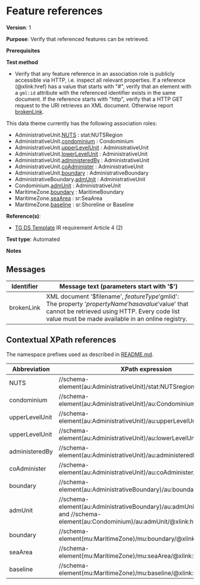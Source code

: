 # Feature references

**Version**: 1

**Purpose**: Verify that referenced features can be retrieved.

**Prerequisites**

**Test method**

* Verify that any feature reference in an association role is publicly accessible via HTTP, i.e. inspect all relevant properties. If a reference (@xlink:href) has a value that starts with "#", verify that an element with a `gml:id` attribute with the referenced identifier exists in the same document. If the reference starts with "http", verify that a HTTP GET request to the URI retrieves an XML document. Otherwise report [brokenLink](#brokenLink).

This data theme currently has the following association roles:

* AdministrativeUnit.[NUTS](#NUTS) : stat:NUTSRegion
* AdministrativeUnit.[condominium](#condominium) : Condominium
* AdministrativeUnit.[upperLevelUnit](#upperLevelUnit) : AdministrativeUnit
* AdministrativeUnit.[lowerLevelUnit](#lowerLevelUnit) : AdministrativeUnit
* AdministrativeUnit.[administeredBy](#administeredBy) : AdministrativeUnit
* AdministrativeUnit.[coAdminister](#coAdminister) : AdministrativeUnit
* AdministrativeUnit.[boundary](#boundary) : AdministrativeBoundary
* AdministrativeBoundary.[admUnit](#admUnit) : AdministrativeUnit
* Condominium.[admUnit](#admUnit) : AdministrativeUnit
* MaritimeZone.[boundary](#MaritimeBoundary) : MaritimeBoundary
* MaritimeZone.[seaArea](#seaArea) : sr:SeaArea
* MaritimeZone.[baseline](#baseline) : sr:Shoreline or Baseline



**Reference(s)**: 

* [TG DS Template](http://inspire.ec.europa.eu/id/ats/data-au/3.1/au-ia/README#ref_TG_DS_tmpl) IR requirement Article 4 (2)

**Test type**: Automated

**Notes**

## Messages

Identifier  |  Message text (parameters start with '$')
---------------------------------------------------------- | -------------------------------------------------------------------------
brokenLink <a name="brokenLink"/>  |  XML document '$filename', $featureType '$gmlid': The property '$propertyName' has a value '$value' that cannot be retrieved using HTTP. Every code list value must be made available in an online registry. 

## Contextual XPath references

The namespace prefixes used as described in [README.md](http://inspire.ec.europa.eu/id/ats/data-au/3.1/au-ia/README#namespaces).

Abbreviation                                               |  XPath expression
---------------------------------------------------------- | -------------------------------------------------------------------------
NUTS <a name ="NUTS"></a>	| //schema-element(au:AdministrativeUnit)/stat:NUTSregion/@xlink:href
condominium <a name ="condominium"></a>	| //schema-element(au:AdministrativeUnit)/au:Condominium/@xlink:href
upperLevelUnit <a name ="upperLevelUnit"></a>	| //schema-element(au:AdministrativeUnit)/au:upperLevelUnit/@xlink:href
upperLevelUnit <a name ="lowerLevelUnit"></a>	| //schema-element(au:AdministrativeUnit)/au:lowerLevelUnit/@xlink:href
administeredBy <a name ="administeredBy"></a>	| //schema-element(au:AdministrativeUnit)/au:administeredBy/@xlink:href
coAdminister <a name ="coAdminister"></a>	| //schema-element(au:AdministrativeUnit)/au:coAdminister/@xlink:href
boundary <a name ="boundary"></a>	| //schema-element(au:AdministrativeBoundary)/au:boundary/@xlink:href
admUnit <a name ="admUnit"></a>	| //schema-element(au:AdministrativeBoundary)/au:admUnit/@xlink:href and //schema-element(au:Condominium)/au:admUnit/@xlink:href
boundary <a name ="MaritimeBoundary"></a>	| //schema-element(mu:MaritimeZone)/mu:boundary/@xlink:href
seaArea <a name ="seaArea"></a>	| //schema-element(mu:MaritimeZone)/mu:seaArea/@xlink:href
baseline <a name ="baseline"></a>	| //schema-element(mu:MaritimeZone)/mu:baseline/@xlink:href